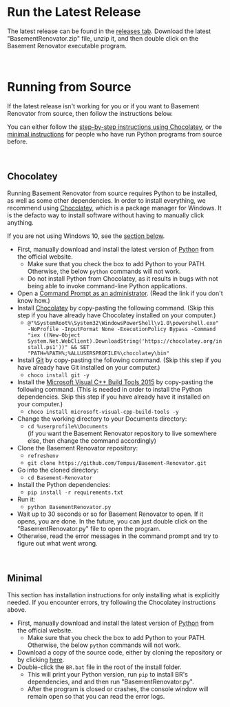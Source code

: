 # Run the Latest Release

The latest release can be found in the [releases tab](https://github.com/Tempus/Basement-Renovator/releases). Download the latest "BasementRenovator.zip" file, unzip it, and then double click on the Basement Renovator executable program.

<br />

# Running from Source

If the latest release isn't working for you or if you want to Basement Renovator from source, then follow the instructions below.

You can either follow the [step-by-step instructions using Chocolatey](#chocolatey), or the [minimal instructions](#minimal) for people who have run Python programs from source before.

<br />

## Chocolatey

Running Basement Renovator from source requires Python to be installed, as well as some other dependencies. In order to install everything, we recommend using [Chocolatey](https://chocolatey.org/), which is a package manager for Windows. It is the defacto way to install software without having to manually click anything.

If you are not using Windows 10, see the [section below](#python).

- First, manually download and install the latest version of [Python](https://www.python.org/downloads/) from the official website.
  - Make sure that you check the box to add Python to your PATH. Otherwise, the below `python` commands will not work.
  - Do not install Python from Chocolatey, as it results in bugs with not being able to invoke command-line Python applications.
- Open a [Command Prompt as an administrator](https://www.howtogeek.com/194041/how-to-open-the-command-prompt-as-administrator-in-windows-8.1/). (Read the link if you don't know how.)
- Install [Chocolatey](https://chocolatey.org/) by copy-pasting the following command. (Skip this step if you have already have Chocolatey installed on your computer.)
  - `@"%SystemRoot%\System32\WindowsPowerShell\v1.0\powershell.exe" -NoProfile -InputFormat None -ExecutionPolicy Bypass -Command "iex ((New-Object System.Net.WebClient).DownloadString('https://chocolatey.org/install.ps1'))" && SET "PATH=%PATH%;%ALLUSERSPROFILE%\chocolatey\bin"`
- Install [Git](https://git-scm.com/) by copy-pasting the following command. (Skip this step if you have already have Git installed on your computer.)
  - `choco install git -y`
- Install the [Microsoft Visual C++ Build Tools 2015](https://chocolatey.org/packages/microsoft-visual-cpp-build-tools) by copy-pasting the following command. (This is needed in order to install the Python dependencies. Skip this step if you have already have it installed on your computer.)
  - `choco install microsoft-visual-cpp-build-tools -y`
- Change the working directory to your Documents directory:
  - `cd %userprofile%\Documents` <br />
  (if you want the Basement Renovator repository to live somewhere else, then change the command accordingly)
- Clone the Basement Renovator repository:
  - `refreshenv`
  - `git clone https://github.com/Tempus/Basement-Renovator.git`
- Go into the cloned directory:
  - `cd Basement-Renovator`
- Install the Python dependencies:
  - `pip install -r requirements.txt`
- Run it:
  - `python BasementRenovator.py`
- Wait up to 30 seconds or so for Basement Renovator to open. If it opens, you are done. In the future, you can just double click on the "BasementRenovator.py" file to open the program.
- Otherwise, read the error messages in the command prompt and try to figure out what went wrong.

<br />

## Minimal

This section has installation instructions for only installing what is explicitly needed. If you encounter errors, try following the Chocolatey instructions above.

- First, manually download and install the latest version of [Python](https://www.python.org/downloads/) from the official website.
  - Make sure that you check the box to add Python to your PATH. Otherwise, the below `python` commands will not work.
- Download a copy of the source code, either by cloning the repository or by clicking [here](https://github.com/Tempus/Basement-Renovator/archive/master.zip).
- Double-click the `BR.bat` file in the root of the install folder.
  - This will print your Python version, run `pip` to install BR's dependencies, and and then run "BasementRenovator.py".
  - After the program is closed or crashes, the console window will remain open so that you can read the error logs.
